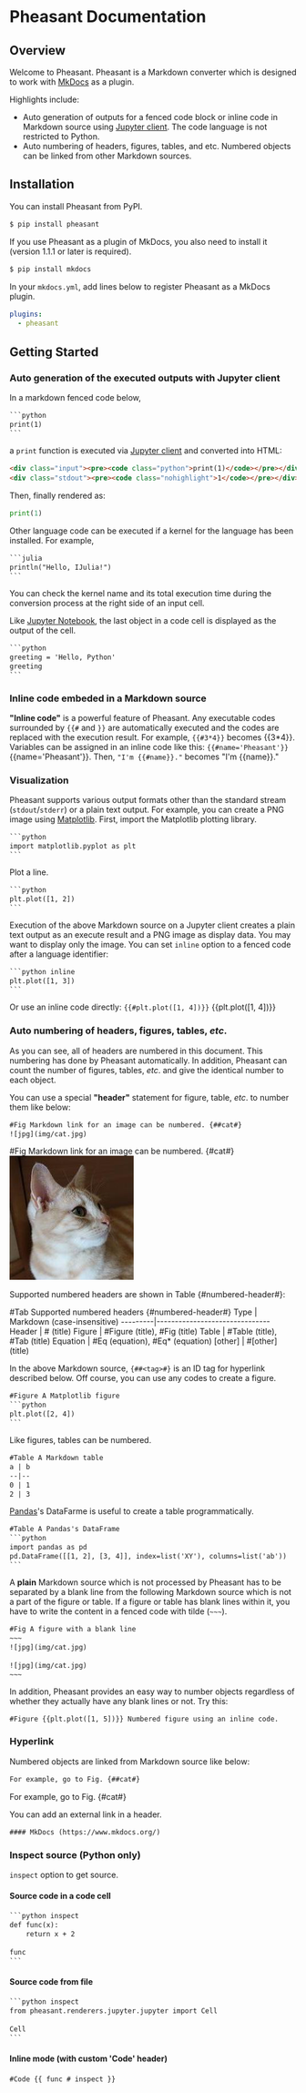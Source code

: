 # Pheasant Documentation

## Overview

Welcome to Pheasant. Pheasant is a Markdown converter which is designed to work with [MkDocs](http://www.mkdocs.org/) as a plugin.

Highlights include:

+ Auto generation of outputs for a fenced code block or inline code in Markdown source using [Jupyter client](https://jupyter-client.readthedocs.io/en/stable/). The code language is not restricted to Python.
+ Auto numbering of headers, figures, tables, and etc. Numbered objects can be linked from other Markdown sources.

## Installation

You can install Pheasant from PyPI.

~~~bash terminal
$ pip install pheasant
~~~

If you use Pheasant as a plugin of MkDocs, you also need to install it (version 1.1.1 or later is required).

~~~bash terminal
$ pip install mkdocs
~~~

In your `mkdocs.yml`, add lines below to register Pheasant as a MkDocs plugin.

~~~yaml file
plugins:
  - pheasant
~~~

## Getting Started

### Auto generation of the executed outputs with Jupyter client

In a markdown fenced code below,

~~~
```python
print(1)
```
~~~

a `print` function is executed via [Jupyter client](https://jupyter-client.readthedocs.io/en/stable/) and converted into HTML:

~~~html
<div class="input"><pre><code class="python">print(1)</code></pre></div>
<div class="stdout"><pre><code class="nohighlight">1</code></pre></div>
~~~

Then, finally rendered as:

```python
print(1)
```

Other language code can be executed if a kernel for the language has been installed. For example,

~~~copy
```julia
println("Hello, IJulia!")
```
~~~

You can check the kernel name and its total execution time during the conversion process at the right side of an input cell.

Like [Jupyter Notebook](https://jupyter-notebook.readthedocs.io/en/stable/), the last object in a code cell is displayed as the output of the cell.

~~~copy
```python
greeting = 'Hello, Python'
greeting
```
~~~

### Inline code embeded in a Markdown source

**"Inline code"** is a powerful feature of Pheasant. Any executable codes surrounded by `{{#` and `}}` are automatically executed and the codes are replaced with the execution result. For example, `{{#3*4}}` becomes {{3*4}}. Variables can be assigned in an inline code like this: `{{#name='Pheasant'}}`{{name='Pheasant'}}. Then, `"I'm {{#name}}."` becomes "I'm {{name}}."

### Visualization

Pheasant supports various output formats other than the standard stream (`stdout`/`stderr`) or a plain text output. For example, you can create a PNG image using [Matplotlib](https://matplotlib.org/). First, import the Matplotlib plotting library.

~~~copy
```python
import matplotlib.pyplot as plt
```
~~~

Plot a line.

~~~copy
```python
plt.plot([1, 2])
```
~~~

Execution of the above Markdown source on a Jupyter client creates a plain text output as an execute result and a PNG image as display data. You may want to display only the image. You can set `inline` option to a fenced code after a language identifier:

~~~copy
```python inline
plt.plot([1, 3])
```
~~~

Or use an inline code directly: `{{#plt.plot([1, 4])}}` {{plt.plot([1, 4])}}

### Auto numbering of headers, figures, tables, *etc*.

As you can see, all of headers are numbered in this document. This numbering has done by Pheasant automatically. In addition, Pheasant can count the number of figures, tables, *etc*. and give the identical number to each object.

You can use a special **"header"** statement for figure, table, *etc*. to number them like below:

~~~
#Fig Markdown link for an image can be numbered. {##cat#}
![jpg](img/cat.jpg)
~~~

#Fig Markdown link for an image can be numbered. {#cat#}
![jpg](img/cat.jpg)

Supported numbered headers are shown in Table {#numbered-header#}:

#Tab Supported numbered headers {#numbered-header#}
Type     | Markdown (case-insensitive)
---------|-------------------------------
Header   | # (title)
Figure   | #Figure (title), #Fig (title)
Table    | #Table (title), #Tab (title)
Equation | #Eq (equation), #Eq* (equation)
[other]  | #[other] (title)

In the above Markdown source, `{##<tag>#}` is an ID tag for hyperlink described below. Off course, you can use any codes to create a figure.

~~~~copy
#Figure A Matplotlib figure
```python
plt.plot([2, 4])
```
~~~~

Like figures, tables can be numbered.

~~~copy
#Table A Markdown table
a | b
--|--
0 | 1
2 | 3
~~~

[Pandas](http://pandas.pydata.org/)'s DataFarme is useful to create a table programmatically.

~~~copy
#Table A Pandas's DataFrame
```python
import pandas as pd
pd.DataFrame([[1, 2], [3, 4]], index=list('XY'), columns=list('ab'))
```
~~~

A **plain** Markdown source which is not processed by Pheasant has to be separated by a blank line from the following Markdown source which is not a part of the figure or table. If a figure or table has blank lines within it, you have to write the content in a fenced code with tilde (`~~~`).

~~~~copy
#Fig A figure with a blank line
~~~
![jpg](img/cat.jpg)

![jpg](img/cat.jpg)
~~~
~~~~

In addition, Pheasant provides an easy way to number objects regardless of whether they actually have any blank lines or not. Try this:

~~~copy
#Figure {{plt.plot([1, 5])}} Numbered figure using an inline code.
~~~

### Hyperlink

Numbered objects are linked from Markdown source like below:

~~~markdown
For example, go to Fig. {##cat#}
~~~

For example, go to Fig. {#cat#}

You can add an external link in a header.

~~~copy
#### MkDocs (https://www.mkdocs.org/)
~~~

### Inspect source (Python only)

`inspect` option to get source.

#### Source code in a code cell
~~~copy
```python inspect
def func(x):
    return x + 2

func
```
~~~

#### Source code from file
~~~copy
```python inspect
from pheasant.renderers.jupyter.jupyter import Cell

Cell
```
~~~

#### Inline mode (with custom 'Code' header)

~~~copy
#Code {{ func # inspect }}
~~~
